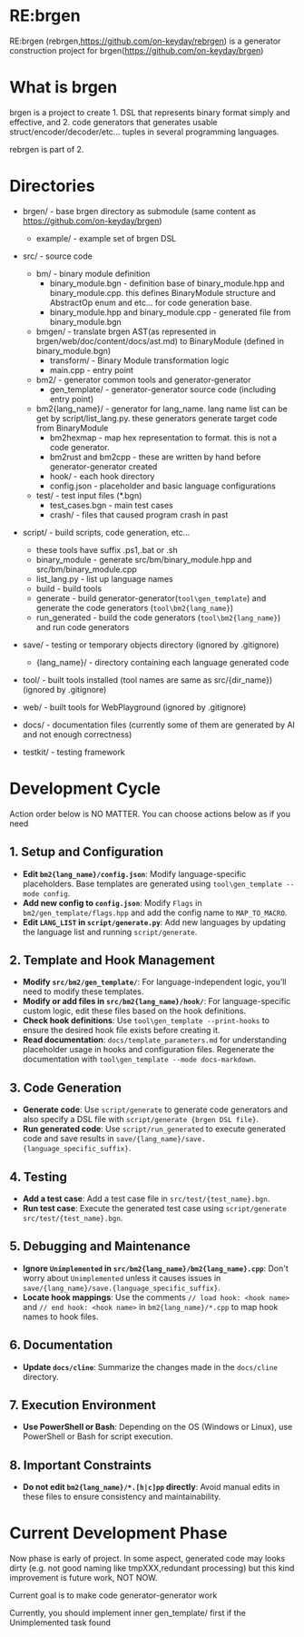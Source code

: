 # RE:brgen

RE:brgen (rebrgen,https://github.com/on-keyday/rebrgen) is a generator construction project for brgen(https://github.com/on-keyday/brgen)

# What is brgen

brgen is a project to create 1. DSL that represents binary format simply and effective, and 2. code generators that generates usable struct/encoder/decoder/etc... tuples in several programming languages.

rebrgen is part of 2.

# Directories

- brgen/ - base brgen directory as submodule (same content as https://github.com/on-keyday/brgen)
  - example/ - example set of brgen DSL
- src/ - source code

  - bm/ - binary module definition
    - binary_module.bgn - definition base of binary_module.hpp and binary_module.cpp. this defines BinaryModule structure and AbstractOp enum and etc... for code generation base.
    - binary_module.hpp and binary_module.cpp - generated file from binary_module.bgn
  - bmgen/ - translate brgen AST(as represented in brgen/web/doc/content/docs/ast.md) to BinaryModule (defined in binary_module.bgn)
    - transform/ - Binary Module transformation logic
    - main.cpp - entry point
  - bm2/ - generator common tools and generator-generator
    - gen_template/ - generator-generator source code (including entry point)
  - bm2{lang_name}/ - generator for lang_name. lang name list can be get by script/list_lang.py. these generators generate target code from BinaryModule
    - bm2hexmap - map hex representation to format. this is not a code generator.
    - bm2rust and bm2cpp - these are written by hand before generator-generator created
    - hook/ - each hook directory
    - config.json - placeholder and basic language configurations
  - test/ - test input files (\*.bgn)
    - test_cases.bgn - main test cases
    - crash/ - files that caused program crash in past

- script/ - build scripts, code generation, etc...

  - these tools have suffix .ps1,.bat or .sh
  - binary_module - generate src/bm/binary_module.hpp and src/bm/binary_module.cpp
  - list_lang.py - list up language names
  - build - build tools
  - generate - build generator-generator(`tool\gen_template`) and generate the code generators (`tool\bm2{lang_name}`)
  - run_generated - build the code generators (`tool\bm2{lang_name}`) and run code generators

- save/ - testing or temporary objects directory (ignored by .gitignore)
  - {lang_name}/ - directory containing each language generated code
- tool/ - built tools installed (tool names are same as src/{dir_name}) (ignored by .gitignore)
- web/ - built tools for WebPlayground (ignored by .gitignore)
- docs/ - documentation files (currently some of them are generated by AI and not enough correctness)
- testkit/ - testing framework

# Development Cycle

Action order below is NO MATTER. You can choose actions below as if you need

## 1. Setup and Configuration

- **Edit `bm2{lang_name}/config.json`**: Modify language-specific placeholders. Base templates are generated using `tool\gen_template --mode config`.
- **Add new config to `config.json`**: Modify `Flags` in `bm2/gen_template/flags.hpp` and add the config name to `MAP_TO_MACRO`.
- **Edit `LANG_LIST` in `script/generate.py`**: Add new languages by updating the language list and running `script/generate`.

## 2. Template and Hook Management

- **Modify `src/bm2/gen_template/`**: For language-independent logic, you’ll need to modify these templates.
- **Modify or add files in `src/bm2{lang_name}/hook/`**: For language-specific custom logic, edit these files based on the hook definitions.
- **Check hook definitions**: Use `tool\gen_template --print-hooks` to ensure the desired hook file exists before creating it.
- **Read documentation**: `docs/template_parameters.md` for understanding placeholder usage in hooks and configuration files. Regenerate the documentation with `tool\gen_template --mode docs-markdown`.

## 3. Code Generation

- **Generate code**: Use `script/generate` to generate code generators and also specify a DSL file with `script/generate {brgen DSL file}`.
- **Run generated code**: Use `script/run_generated` to execute generated code and save results in `save/{lang_name}/save.{language_specific_suffix}`.

## 4. Testing

- **Add a test case**: Add a test case file in `src/test/{test_name}.bgn`.
- **Run test case**: Execute the generated test case using `script/generate src/test/{test_name}.bgn`.

## 5. Debugging and Maintenance

- **Ignore `Unimplemented` in `src/bm2{lang_name}/bm2{lang_name}.cpp`**: Don't worry about `Unimplemented` unless it causes issues in `save/{lang_name}/save.{language_specific_suffix}`.
- **Locate hook mappings**: Use the comments `// load hook: <hook name>` and `// end hook: <hook name>` in `bm2{lang_name}/*.cpp` to map hook names to hook files.

## 6. Documentation

- **Update `docs/cline`**: Summarize the changes made in the `docs/cline` directory.

## 7. Execution Environment

- **Use PowerShell or Bash**: Depending on the OS (Windows or Linux), use PowerShell or Bash for script execution.

## 8. Important Constraints

- **Do not edit `bm2{lang_name}/*.[h|c]pp` directly**: Avoid manual edits in these files to ensure consistency and maintainability.

# Current Development Phase

Now phase is early of project.
In some aspect, generated code may looks dirty (e.g. not good naming like tmpXXX,redundant processing) but
this kind improvement is future work, NOT NOW.

Current goal is to make code generator-generator work

Currently, you should implement inner gen_template/ first if the Unimplemented task found
